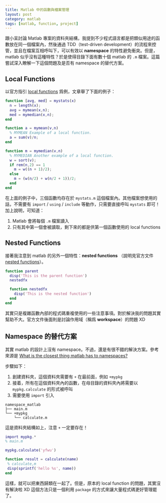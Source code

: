 ```yaml
---
title: Matlab 中的函數與檔案管理
layout: post
category: matlab
tags: [matlab, function, project]
---
```

跟小呆討論 Matlab 專案的資料夾結構，我提到不少程式語言都是把類似用途的函數放在同一個檔案內，然後通過 TDD（test-driven development）的流程來控管，並且在檔案互相呼叫下，可以有效以 **namespace** 的特性避免衝突。但是，matlab 似乎沒有這種特性？於是使得目錄下面有數十個 matlab 的 ``.m`` 檔案。這篇嘗試深入瞭解一下這個問題及是否有 namespace 的替代方案。

## Local Functions

以官方指引 [local functions](http://www.mathworks.com/help/matlab/matlab_prog/local-functions.html) 爲例，文章舉了下面的例子：

``` matlab
function [avg, med] = mystats(x)
  n = length(x);
  avg = mymean(x,n);
  med = mymedian(x,n);
end

function a = mymean(v,n)
  % MYMEAN Example of a local function.
  a = sum(v)/n;
end

function m = mymedian(v,n)
  % MYMEDIAN Another example of a local function.
  w = sort(v);
  if rem(n,2) == 1
    m = w((n + 1)/2);
  else
    m = (w(n/2) + w(n/2 + 1))/2;
  end
end
```

在上面的例子中，三個函數均存在於 ``mystats.m`` 這個檔案內。其他檔案想使用的話，不需要有 ``import`` / ``using`` / ``include`` 等動作，只需要直接呼叫 ``mystats`` 即可！加上說明，可知道：

1. Matlab 會將每個 ``.m`` 檔案讀入
2. 只有其中第一個會被讀取，剩下來的都是供第一個函數使用的 local functions


## Nested Functions
接著我注意到 matlab 的另外一個特性：**nested functions** （說明見官方文件 [nested functions](http://www.mathworks.com/help/matlab/matlab_prog/nested-functions.html)）。

``` matlab
function parent
  disp('This is the parent function')
  nestedfx

  function nestedfx
    disp('This is the nested function')
  end
end
```

其實只是複雜函數內部的程式碼重複使用的一些注意事項。對於解決我的問題其實幫助不大。官方文件後面則是討論作用域（稱爲 **workspace**）的問題 XD


## Namespace 的替代方案
其實 matlab 的設計上沒有 namespace。不過，還是有很不錯的解決方案。參考來源是 [What is the closest thing matlab has to namespaces?](http://stackoverflow.com/questions/2748302/what-is-the-closest-thing-matlab-has-to-namespaces)

步驟如下：

1. 創建資料夾，這個資料夾需要有 ``+`` 在最前面，例如 ``+mypkg``
2. 接着，所有在這個資料夾內的函數，在母目錄的資料夾內將需要以 ``mypkg.calculate`` 的形式被呼叫
3. 需要使用 ``import`` 引入


``` 
namespace_matlab
├── main.m
└── +mypkg
    └── calculate.m
```

這是資料夾結構如上，注意 ``+`` 一定要存在！

``` matlab
import mypkg.*
% main.m

mypkg.calculate('yfwu')
```

``` matlab
function result = calculate(name)
 % calculate,m
 disp(sprintf('hello %s', name))
end
```

這樣，就可以把東西歸類在一起了。但是，原本的 local function 的問題，其實沒有解決啦 XD 這個方法只是一個利用 ``package`` 的方式來讓大量程式碼更好管理罷了。
